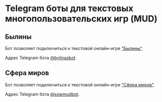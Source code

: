 ﻿# Telegram боты для текстовых многопользовательских игр (MUD)

## Былины
Бот позволяет подключиться к текстовой онлайн-игре ["Былины"](http://www.bylins.su/).

Адрес Telegram бота [@bylinasbot](https://t.me/bylinasbot).


## Сфера миров
Бот позволяет подключиться к текстовой онлайн-игре ["Сфера миров"](http://sowmud.ru/).

Адрес Telegram бота [@sowmudbot](https://t.me/sowmudbot).